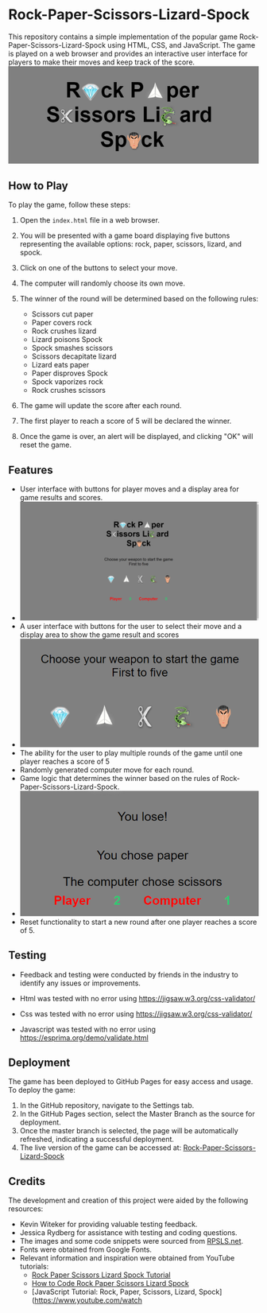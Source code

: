 # Rock-Paper-Scissors-Lizard-Spock
This repository contains a simple implementation of the popular game Rock-Paper-Scissors-Lizard-Spock using HTML, CSS, and JavaScript. The game is played on a web browser and provides an interactive user interface for players to make their moves and keep track of the score.
![My image](assets/images/title.png)

## How to Play

To play the game, follow these steps:

1. Open the `index.html` file in a web browser.
2. You will be presented with a game board displaying five buttons representing the available options: rock, paper, scissors, lizard, and spock.
3. Click on one of the buttons to select your move.
4. The computer will randomly choose its own move.
5. The winner of the round will be determined based on the following rules:

   - Scissors cut paper
   - Paper covers rock
   - Rock crushes lizard
   - Lizard poisons Spock
   - Spock smashes scissors
   - Scissors decapitate lizard
   - Lizard eats paper
   - Paper disproves Spock
   - Spock vaporizes rock
   - Rock crushes scissors

6. The game will update the score after each round.
7. The first player to reach a score of 5 will be declared the winner.
8. Once the game is over, an alert will be displayed, and clicking "OK" will reset the game.


## Features

- User interface with buttons for player moves and a display area for game results and scores.
- ![My Image](assets/images/the-game.png)
- A user interface with buttons for the user to select their move and a display area to show the game result and scores
- ![My Image](assets/images/chose-wepon.png)
- The ability for the user to play multiple rounds of the game until one player reaches a score of 5
- Randomly generated computer move for each round.
- Game logic that determines the winner based on the rules of Rock-Paper-Scissors-Lizard-Spock.
- ![My Image](assets/images/game-info.png)
- Reset functionality to start a new round after one player reaches a score of 5.


## Testing

- Feedback and testing were conducted by friends in the industry to identify any issues or improvements.

- Html was tested with no error using https://jigsaw.w3.org/css-validator/

- Css was tested with no error using https://jigsaw.w3.org/css-validator/

- Javascript was tested with no error using https://esprima.org/demo/validate.html


## Deployment

The game has been deployed to GitHub Pages for easy access and usage. To deploy the game:

1. In the GitHub repository, navigate to the Settings tab.
2. In the GitHub Pages section, select the Master Branch as the source for deployment.
3. Once the master branch is selected, the page will be automatically refreshed, indicating a successful deployment.
4. The live version of the game can be accessed at: [Rock-Paper-Scissors-Lizard-Spock](https://smiding.github.io/Proj2/)

## Credits

The development and creation of this project were aided by the following resources:

- Kevin Witeker for providing valuable testing feedback.
- Jessica Rydberg for assistance with testing and coding questions.
- The images and some code snippets were sourced from [RPSLS.net](https://rpsls.net/#91np2).
- Fonts were obtained from Google Fonts.
- Relevant information and inspiration were obtained from YouTube tutorials:
  - [Rock Paper Scissors Lizard Spock Tutorial](https://www.youtube.com/watch?v=ec8vSKJuZTk)
  - [How to Code Rock Paper Scissors Lizard Spock](https://www.youtube.com/watch?v=GFO_txvwK_c&list=PLdfIxbkZCr0eDJVeZyHR7xKi0QhLNNsJo&index=6&t=31013s)
  - [JavaScript Tutorial: Rock, Paper, Scissors, Lizard, Spock](https://www.youtube.com/watch